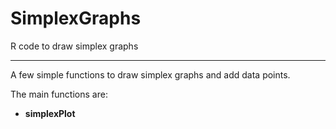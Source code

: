 # SimplexGraphs
R code to draw simplex graphs
<hr>
<p>A few simple functions to draw simplex graphs and add data points.</p>

<p>The main functions are:
<ul>
  <li><b>simplexPlot</b></li>
</ul>
</p>
